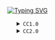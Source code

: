 <p align="center">
<a href="#"><img src="http://readme-typing-svg.herokuapp.com?font=Roboto+Mono&pause=1000&color=FFFF00&center=true&vCenter=true&width=435&lines=CC%20NOW%20AVAILABLE;CC%20SEKARANG%20TERSEDIA" alt="Typing SVG" /></a>
</p>

<div align="center">
<details>
<summary><code>CC1.0</code></summary>
<p align="center">

<a href="#"><img src="1.0.jpg" alt="1.0" height="150"/></a>
</p>
<code><a href="https://github.com/YusufExpert/YusufExpert/raw/main/CC's/CC.zip"><img height="35" src="https://img.shields.io/badge/-DOWNLOAD-brightGreen?style=for-the-badge" alt="Unduh"></a></code>
</details>
</div>

<div align="center">
<details>
<summary><code>CC2.0</code></summary>
<p align="center">

<a href="#"><img src="2.0.jpg" alt="2.0" height="150"/></a>
</p>
<code><a href="https://github.com/YusufExpert/YusufExpert/raw/main/CC's/CC%202.0.zip"><img height="35" src="https://img.shields.io/badge/-DOWNLOAD-brightGreen?style=for-the-badge" alt="Unduh"></a></code>
</details>
</div>

